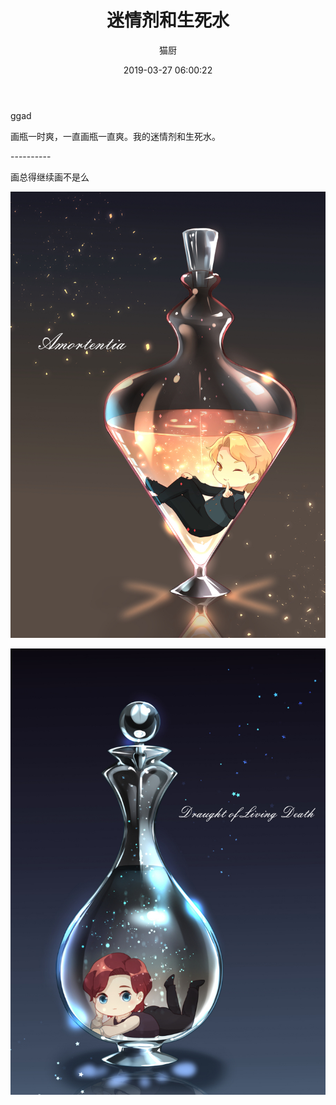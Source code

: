﻿---
layout: post
title: 迷情剂和生死水
date: 2019-03-27 06:00:22
updated: 2019-03-27 09:18:35
comments: true
categories: [Photo]
tags: [ggad, 格邓]
author: "猫厨"
description: ""
toc: true
---

<p>ggad</p> 
<p>画瓶一时爽，一直画瓶一直爽。我的迷情剂和生死水。&nbsp;<br /></p> 
<p>----------</p> 
<p>画总得继续画不是么</p>

![](https://raw.githubusercontent.com/alicewish/meowchain247/master/img_cVZNdzJtQk9JV2RKWW44UVdFVjl3RGhDUUp4ZW1XbTkvUDd4cjBLNzZuUDBucmFPazdNaXh3PT0.jpg)

![](https://raw.githubusercontent.com/alicewish/meowchain247/master/img_cVZNdzJtQk9JV2Q5Z0p1KzFncDZYTHQ5TEtlTEJCdlcxdG9PbzU5WEdobHhlbHhMV2FkRGRRPT0.jpg)